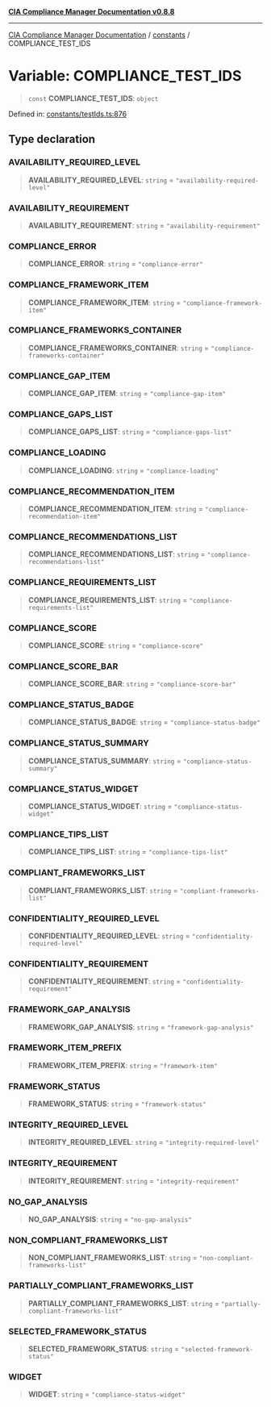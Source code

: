 [**CIA Compliance Manager Documentation v0.8.8**](../../README.md)

***

[CIA Compliance Manager Documentation](../../modules.md) / [constants](../README.md) / COMPLIANCE\_TEST\_IDS

# Variable: COMPLIANCE\_TEST\_IDS

> `const` **COMPLIANCE\_TEST\_IDS**: `object`

Defined in: [constants/testIds.ts:876](https://github.com/Hack23/cia-compliance-manager/blob/283c1f3ddf6c7084b20c21176cda3bc5166ffcb9/src/constants/testIds.ts#L876)

## Type declaration

### AVAILABILITY\_REQUIRED\_LEVEL

> **AVAILABILITY\_REQUIRED\_LEVEL**: `string` = `"availability-required-level"`

### AVAILABILITY\_REQUIREMENT

> **AVAILABILITY\_REQUIREMENT**: `string` = `"availability-requirement"`

### COMPLIANCE\_ERROR

> **COMPLIANCE\_ERROR**: `string` = `"compliance-error"`

### COMPLIANCE\_FRAMEWORK\_ITEM

> **COMPLIANCE\_FRAMEWORK\_ITEM**: `string` = `"compliance-framework-item"`

### COMPLIANCE\_FRAMEWORKS\_CONTAINER

> **COMPLIANCE\_FRAMEWORKS\_CONTAINER**: `string` = `"compliance-frameworks-container"`

### COMPLIANCE\_GAP\_ITEM

> **COMPLIANCE\_GAP\_ITEM**: `string` = `"compliance-gap-item"`

### COMPLIANCE\_GAPS\_LIST

> **COMPLIANCE\_GAPS\_LIST**: `string` = `"compliance-gaps-list"`

### COMPLIANCE\_LOADING

> **COMPLIANCE\_LOADING**: `string` = `"compliance-loading"`

### COMPLIANCE\_RECOMMENDATION\_ITEM

> **COMPLIANCE\_RECOMMENDATION\_ITEM**: `string` = `"compliance-recommendation-item"`

### COMPLIANCE\_RECOMMENDATIONS\_LIST

> **COMPLIANCE\_RECOMMENDATIONS\_LIST**: `string` = `"compliance-recommendations-list"`

### COMPLIANCE\_REQUIREMENTS\_LIST

> **COMPLIANCE\_REQUIREMENTS\_LIST**: `string` = `"compliance-requirements-list"`

### COMPLIANCE\_SCORE

> **COMPLIANCE\_SCORE**: `string` = `"compliance-score"`

### COMPLIANCE\_SCORE\_BAR

> **COMPLIANCE\_SCORE\_BAR**: `string` = `"compliance-score-bar"`

### COMPLIANCE\_STATUS\_BADGE

> **COMPLIANCE\_STATUS\_BADGE**: `string` = `"compliance-status-badge"`

### COMPLIANCE\_STATUS\_SUMMARY

> **COMPLIANCE\_STATUS\_SUMMARY**: `string` = `"compliance-status-summary"`

### COMPLIANCE\_STATUS\_WIDGET

> **COMPLIANCE\_STATUS\_WIDGET**: `string` = `"compliance-status-widget"`

### COMPLIANCE\_TIPS\_LIST

> **COMPLIANCE\_TIPS\_LIST**: `string` = `"compliance-tips-list"`

### COMPLIANT\_FRAMEWORKS\_LIST

> **COMPLIANT\_FRAMEWORKS\_LIST**: `string` = `"compliant-frameworks-list"`

### CONFIDENTIALITY\_REQUIRED\_LEVEL

> **CONFIDENTIALITY\_REQUIRED\_LEVEL**: `string` = `"confidentiality-required-level"`

### CONFIDENTIALITY\_REQUIREMENT

> **CONFIDENTIALITY\_REQUIREMENT**: `string` = `"confidentiality-requirement"`

### FRAMEWORK\_GAP\_ANALYSIS

> **FRAMEWORK\_GAP\_ANALYSIS**: `string` = `"framework-gap-analysis"`

### FRAMEWORK\_ITEM\_PREFIX

> **FRAMEWORK\_ITEM\_PREFIX**: `string` = `"framework-item"`

### FRAMEWORK\_STATUS

> **FRAMEWORK\_STATUS**: `string` = `"framework-status"`

### INTEGRITY\_REQUIRED\_LEVEL

> **INTEGRITY\_REQUIRED\_LEVEL**: `string` = `"integrity-required-level"`

### INTEGRITY\_REQUIREMENT

> **INTEGRITY\_REQUIREMENT**: `string` = `"integrity-requirement"`

### NO\_GAP\_ANALYSIS

> **NO\_GAP\_ANALYSIS**: `string` = `"no-gap-analysis"`

### NON\_COMPLIANT\_FRAMEWORKS\_LIST

> **NON\_COMPLIANT\_FRAMEWORKS\_LIST**: `string` = `"non-compliant-frameworks-list"`

### PARTIALLY\_COMPLIANT\_FRAMEWORKS\_LIST

> **PARTIALLY\_COMPLIANT\_FRAMEWORKS\_LIST**: `string` = `"partially-compliant-frameworks-list"`

### SELECTED\_FRAMEWORK\_STATUS

> **SELECTED\_FRAMEWORK\_STATUS**: `string` = `"selected-framework-status"`

### WIDGET

> **WIDGET**: `string` = `"compliance-status-widget"`
